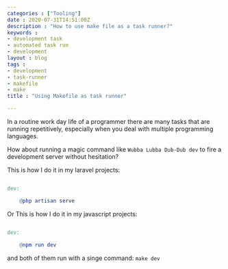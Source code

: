```yaml
---
categories : ["Tooling"]
date : 2020-07-31T14:51:00Z
description : "How to use make file as a task runner?"
keywords : 
- development task
- automated task run
- development
layout : blog
tags : 
- development
- task-runner
- makefile
- make
title : "Using Makefile as task runner"

---
```

In a routine work day life of a programmer there are many tasks that are running repetitively, especially when you deal with multiple programming languages.

How about running a magic command like `Wubba Lubba Dub-Dub dev` to fire a development server without hesitation?

This is how I do it  in my laravel projects:
```Makefile

dev:

    @php artisan serve

```

Or This is how I do it in my javascript projects:

```Makefile

dev:

    @npm run dev
```

and both of them run with a singe command: `make dev`
